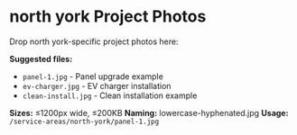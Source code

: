 # north york Project Photos

Drop north york-specific project photos here:

**Suggested files:**
- `panel-1.jpg` - Panel upgrade example
- `ev-charger.jpg` - EV charger installation
- `clean-install.jpg` - Clean installation example

**Sizes:** ≤1200px wide, ≤200KB
**Naming:** lowercase-hyphenated.jpg
**Usage:** `/service-areas/north-york/panel-1.jpg`
